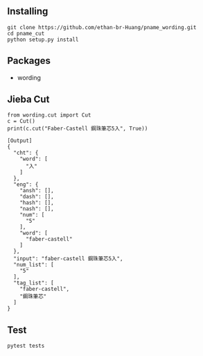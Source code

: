 ## Installing
```
git clone https://github.com/ethan-br-Huang/pname_wording.git
cd pname_cut
python setup.py install
```

## Packages
* wording


## Jieba Cut
```
from wording.cut import Cut
c = Cut()
print(c.cut("Faber-Castell 鋼珠筆芯5入", True))
```

```
[Output]
{
  "cht": {
    "word": [
      "入"
    ]
  },
  "eng": {
    "ansh": [],
    "dash": [],
    "hash": [],
    "nash": [],
    "num": [
      "5"
    ],
    "word": [
      "faber-castell"
    ]
  },
  "input": "faber-castell 鋼珠筆芯5入",
  "num_list": [
    "5"
  ],
  "tag_list": [
    "faber-castell",
    "鋼珠筆芯"
  ]
}

```

## Test
```
pytest tests
```